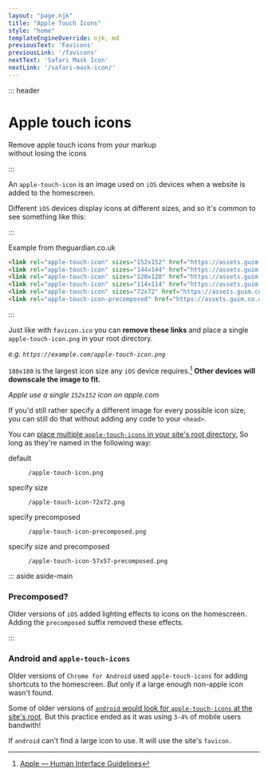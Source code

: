 ```yaml
---
layout: "page.njk"
title: "Apple Touch Icons"
style: "home"
templateEngineOverride: njk, md
previousText: 'Favicons'
previousLink: '/favicons'
nextText: 'Safari Mask Icon'
nextLink: '/safari-mask-icon/'
---
```


::: header

# Apple touch icons

<p class="lead"><span>Remove apple touch icons from your markup<br>without losing the icons</span></p>

:::

An `apple-touch-icon` is an image used on `iOS` devices when a website is added to the homescreen. 

Different `iOS` devices display icons at different sizes, and so it's common to see something like this:

:::

<figcaption>Example from theguardian.co.uk</figcaption>

``` html
<link rel="apple-touch-icon" sizes="152x152" href="https://assets.guim.co.uk/images/favicons/fee5e2d638d1c35f6d501fa397e53329/152x152.png"/>
<link rel="apple-touch-icon" sizes="144x144" href="https://assets.guim.co.uk/images/favicons/1fe70b29879674433702d5266abcb0d4/144x144.png"/>
<link rel="apple-touch-icon" sizes="120x120" href="https://assets.guim.co.uk/images/favicons/c58143bd2a5b5426b6256cd90ba6eb47/120x120.png"/>
<link rel="apple-touch-icon" sizes="114x114" href="https://assets.guim.co.uk/images/favicons/68cbd5cf267598abd6a026f229ef6b45/114x114.png"/>
<link rel="apple-touch-icon" sizes="72x72" href="https://assets.guim.co.uk/images/favicons/873381bf11d58e20f551905d51575117/72x72.png"/>
<link rel="apple-touch-icon-precomposed" href="https://assets.guim.co.uk/images/favicons/6a2aa0ea5b4b6183e92d0eac49e2f58b/57x57.png"/>
```

:::

Just like with `favicon.ico` you can **remove these links** and place a single `apple-touch-icon.png` in your root directory.

*e.g. `https://example.com/apple-touch-icon.png`*

`180x180` is the largest icon size any `iOS` device requires.[^1] **Other devices will downscale the image to fit.** 

*Apple use a single `152x152` icon on apple.com*

If you'd still rather specify a different image for every possible icon size, you can still do that without adding any code to your `<head>`.

You can [place multiple `apple-touch-icons` in your site's root directory.](https://developer.apple.com/library/archive/documentation/AppleApplications/Reference/SafariWebContent/ConfiguringWebApplications/ConfiguringWebApplications.html) So long as they're named in the following way:

<dl>
<dt><p>default</p>                                          <dd><p><code>/apple-touch-icon.png</code></p>
<dt><p>specify size</p>                                <dd><p><code>/apple-touch-icon-72x72.png</code></p>
<dt><p>specify precomposed</p>                        <dd><p><code>/apple-touch-icon-precomposed.png</code></p>
<dt><p>specify size and precomposed</p>                   <dd><p><code>/apple-touch-icon-57x57-precomposed.png</code></p>
</dl>



::: aside aside-main

### Precomposed?

Older versions of `iOS` added lighting effects to icons on the homescreen. Adding the `precomposed` suffix removed these effects.

:::



### Android and `apple-touch-icons`

Older versions of `Chrome for Android` used `apple-touch-icons` for adding shortcuts to the homescreen. 
*But* only if a large enough non-apple icon wasn't found.

Some of older versions of [`android` would look for `apple-touch-icons` at the site's root](https://mathiasbynens.be/notes/touch-icons). But this practice ended as it was using `3-4%` of mobile users bandwith!

If `android` can't find a large icon to use. It will use the site's `favicon.`


[^1]:[Apple — Human Interface Guidelines](https://developer.apple.com/design/human-interface-guidelines/ios/icons-and-images/app-icon/#app-icon-sizes)
